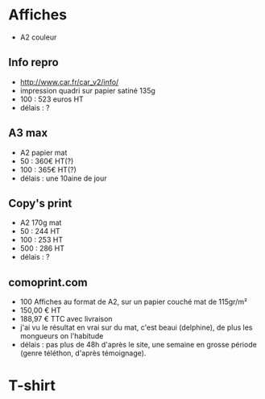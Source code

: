 # Affiches

- A2 couleur

## Info repro

- http://www.car.fr/car_v2/info/
- impression quadri sur papier satiné 135g
- 100 : 523 euros HT
- délais : ?

## A3 max

- A2 papier mat
- 50 : 360€ HT(?)
- 100 : 365€ HT(?)
- délais : une 10aine de jour

## Copy's print 

- A2 170g mat
- 50 : 244 HT
- 100 : 253 HT
- 500 : 286 HT
- délais : ?

## comoprint.com

- 100 Affiches au format de A2, sur un papier couché mat de 115gr/m²
- 150,00 € HT
- 188,97 € TTC avec livraison
- j'ai vu le résultat en vrai sur du mat, c'est beaui (delphine), de plus les 
  mongueurs on l'habitude
- délais : pas plus de 48h d'après le site, une semaine en grosse période (genre
  téléthon, d'après témoignage).


# T-shirt
